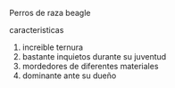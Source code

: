  Perros de raza beagle 

caracteristicas 

1. increible ternura 
2. bastante inquietos durante su juventud 
3. mordedores de diferentes materiales 
4. dominante ante su dueño
